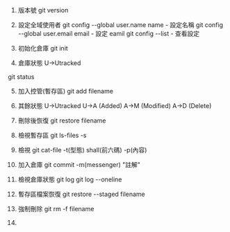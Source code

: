 1. 版本號
git version

2. 設定全域使用者
git config --global user.name name - 設定名稱
git config --global user.email email - 設定 eamil
git config --list - 查看設定

3. 初始化倉庫
git init

4. 倉庫狀態
U->Utracked

git status

5. 加入控管(暫存區)
git add filename

6. 其餘狀態
U->Utracked
U->A (Added)
A->M (Modified)
A->D (Delete)

7. 刪除後恢復
git restore filename

8. 檢視暫存區
git ls-files -s

9. 檢視
git cat-file -t(型態) shall(前六碼)
             -p(內容)

10. 加入倉庫
git commit -m(messenger) "註解"

11. 檢視倉庫狀態
git log
git log --oneline

12. 暫存區檔案恢復
git restore --staged filename

13. 強制刪除
git rm -f filename

14.
